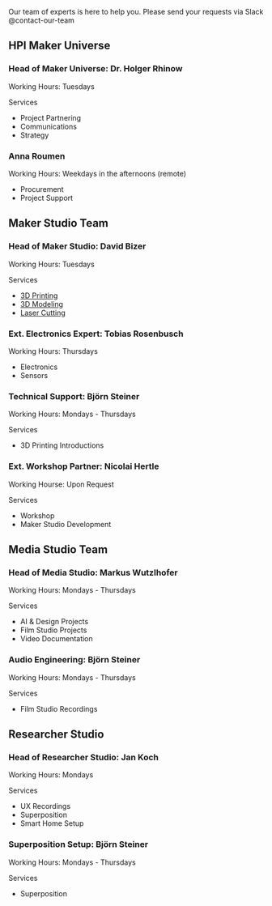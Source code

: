 Our team of experts is here to help you. Please send your requests via Slack @contact-our-team

## HPI Maker Universe 

### Head of Maker Universe: Dr. Holger Rhinow

Working Hours: Tuesdays

Services

- Project Partnering
- Communications
- Strategy

### Anna Roumen

Working Hours: Weekdays in the afternoons (remote)

- Procurement
- Project Support


## Maker Studio Team

### Head of Maker Studio: David Bizer

Working Hours: Tuesdays

Services

- [3D Printing](../tools/tools.md/#3d-printer-workstation)
- [3D Modeling](../tools/tools.md/#modeler-workstation)
- [Laser Cutting](../tools/tools.md/#laser-cutter-workstation)

### Ext. Electronics Expert: Tobias Rosenbusch

Working Hours: Thursdays

- Electronics
- Sensors

### Technical Support: Björn Steiner

Working Hours: Mondays - Thursdays

Services

- 3D Printing Introductions

### Ext. Workshop Partner: Nicolai Hertle

Working Hourse: Upon Request

Services

- Workshop
- Maker Studio Development

## Media Studio Team

### Head of Media Studio: Markus Wutzlhofer

Working Hours: Mondays - Thursdays

Services

- AI & Design Projects
- Film Studio Projects
- Video Documentation

### Audio Engineering: Björn Steiner

Working Hours: Mondays - Thursdays

Services

- Film Studio Recordings

## Researcher Studio

### Head of Researcher Studio: Jan Koch

Working Hours: Mondays

Services

- UX Recordings
- Superposition
- Smart Home Setup

### Superposition Setup: Björn Steiner

Working Hours: Mondays - Thursdays

Services

- Superposition